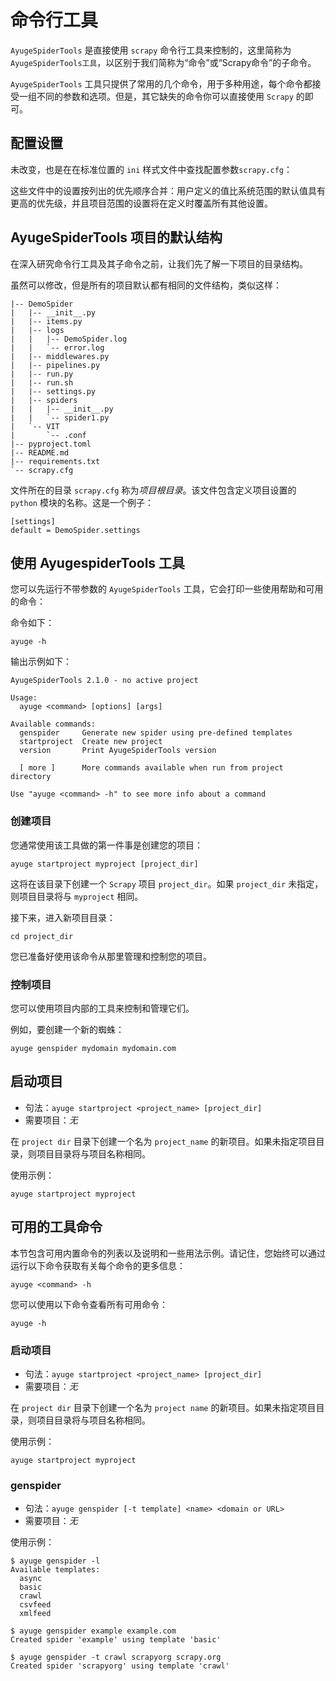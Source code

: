 # 命令行工具

`AyugeSpiderTools` 是直接使用 `scrapy` 命令行工具来控制的，这里简称为 `AyugeSpiderTools工具`，以区别于我们简称为“命令”或“Scrapy命令”的子命令。

`AyugeSpiderTools` 工具只提供了常用的几个命令，用于多种用途，每个命令都接受一组不同的参数和选项。但是，其它缺失的命令你可以直接使用 `Scrapy` 的即可。

## 配置设置

未改变，也是在在标准位置的 `ini` 样式文件中查找配置参数`scrapy.cfg`：

这些文件中的设置按列出的优先顺序合并：用户定义的值比系统范围的默认值具有更高的优先级，并且项目范围的设置将在定义时覆盖所有其他设置。

## AyugeSpiderTools 项目的默认结构

在深入研究命令行工具及其子命令之前，让我们先了解一下项目的目录结构。

虽然可以修改，但是所有的项目默认都有相同的文件结构，类似这样：

```shell
|-- DemoSpider
|   |-- __init__.py
|   |-- items.py
|   |-- logs
|   |   |-- DemoSpider.log
|   |   `-- error.log
|   |-- middlewares.py
|   |-- pipelines.py
|   |-- run.py
|   |-- run.sh
|   |-- settings.py
|   |-- spiders
|   |   |-- __init__.py
|   |   `-- spider1.py
|   `-- VIT
|       `-- .conf
|-- pyproject.toml
|-- README.md
|-- requirements.txt
`-- scrapy.cfg
```

文件所在的目录 `scrapy.cfg` 称为*项目根目录*。该文件包含定义项目设置的 `python` 模块的名称。这是一个例子：

```shell
[settings]
default = DemoSpider.settings
```

## 使用 AyugespiderTools 工具

您可以先运行不带参数的 `AyugeSpiderTools` 工具，它会打印一些使用帮助和可用的命令：

命令如下：

```shell
ayuge -h
```

输出示例如下：

```shell
AyugeSpiderTools 2.1.0 - no active project

Usage:
  ayuge <command> [options] [args]

Available commands:
  genspider     Generate new spider using pre-defined templates
  startproject  Create new project
  version       Print AyugeSpiderTools version

  [ more ]      More commands available when run from project directory

Use "ayuge <command> -h" to see more info about a command
```

### 创建项目

您通常使用该工具做的第一件事是创建您的项目：

```shell
ayuge startproject myproject [project_dir]
```

这将在该目录下创建一个 `Scrapy` 项目 `project_dir`。如果 `project_dir` 未指定，则项目目录将与 `myproject` 相同。

接下来，进入新项目目录：

```shell
cd project_dir
```

您已准备好使用该命令从那里管理和控制您的项目。

### 控制项目

您可以使用项目内部的工具来控制和管理它们。

例如，要创建一个新的蜘蛛：

```shell
ayuge genspider mydomain mydomain.com
```

## 启动项目

- 句法：`ayuge startproject <project_name> [project_dir]`
- 需要项目：*无*

在 `project dir` 目录下创建一个名为 `project_name` 的新项目。如果未指定项目目录，则项目目录将与项目名称相同。

使用示例：

```shell
ayuge startproject myproject
```

## 可用的工具命令

本节包含可用内置命令的列表以及说明和一些用法示例。请记住，您始终可以通过运行以下命令获取有关每个命令的更多信息：

```shell
ayuge <command> -h
```

您可以使用以下命令查看所有可用命令：

```shell
ayuge -h
```

### 启动项目

- 句法：`ayuge startproject <project_name> [project_dir]`
- 需要项目：*无*

在 `project dir` 目录下创建一个名为 `project name` 的新项目。如果未指定项目目录，则项目目录将与项目名称相同。

使用示例：

```shell
ayuge startproject myproject
```

### genspider

- 句法：`ayuge genspider [-t template] <name> <domain or URL>`
- 需要项目：*无*

使用示例：

```shell
$ ayuge genspider -l
Available templates:
  async
  basic
  crawl
  csvfeed
  xmlfeed

$ ayuge genspider example example.com
Created spider 'example' using template 'basic'

$ ayuge genspider -t crawl scrapyorg scrapy.org
Created spider 'scrapyorg' using template 'crawl'
```